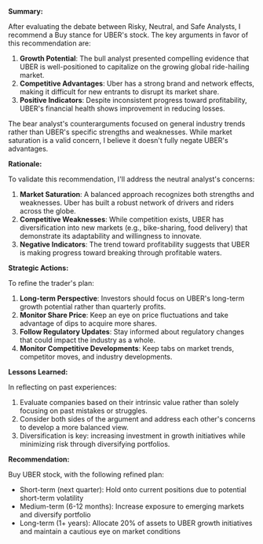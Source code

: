**Summary:**

After evaluating the debate between Risky, Neutral, and Safe Analysts, I recommend a Buy stance for UBER's stock. The key arguments in favor of this recommendation are:

1. **Growth Potential**: The bull analyst presented compelling evidence that UBER is well-positioned to capitalize on the growing global ride-hailing market.
2. **Competitive Advantages**: Uber has a strong brand and network effects, making it difficult for new entrants to disrupt its market share.
3. **Positive Indicators**: Despite inconsistent progress toward profitability, UBER's financial health shows improvement in reducing losses.

The bear analyst's counterarguments focused on general industry trends rather than UBER's specific strengths and weaknesses. While market saturation is a valid concern, I believe it doesn't fully negate UBER's advantages.

**Rationale:**

To validate this recommendation, I'll address the neutral analyst's concerns:

1. **Market Saturation**: A balanced approach recognizes both strengths and weaknesses. Uber has built a robust network of drivers and riders across the globe.
2. **Competitive Weaknesses**: While competition exists, UBER has diversification into new markets (e.g., bike-sharing, food delivery) that demonstrate its adaptability and willingness to innovate.
3. **Negative Indicators**: The trend toward profitability suggests that UBER is making progress toward breaking through profitable waters.

**Strategic Actions:**

To refine the trader's plan:

1. **Long-term Perspective**: Investors should focus on UBER's long-term growth potential rather than quarterly profits.
2. **Monitor Share Price**: Keep an eye on price fluctuations and take advantage of dips to acquire more shares.
3. **Follow Regulatory Updates**: Stay informed about regulatory changes that could impact the industry as a whole.
4. **Monitor Competitive Developments**: Keep tabs on market trends, competitor moves, and industry developments.

**Lessons Learned:**

In reflecting on past experiences:

1. Evaluate companies based on their intrinsic value rather than solely focusing on past mistakes or struggles.
2. Consider both sides of the argument and address each other's concerns to develop a more balanced view.
3. Diversification is key: increasing investment in growth initiatives while minimizing risk through diversifying portfolios.

**Recommendation:**

Buy UBER stock, with the following refined plan:

* Short-term (next quarter): Hold onto current positions due to potential short-term volatility
* Medium-term (6-12 months): Increase exposure to emerging markets and diversify portfolio
* Long-term (1+ years): Allocate 20% of assets to UBER growth initiatives and maintain a cautious eye on market conditions